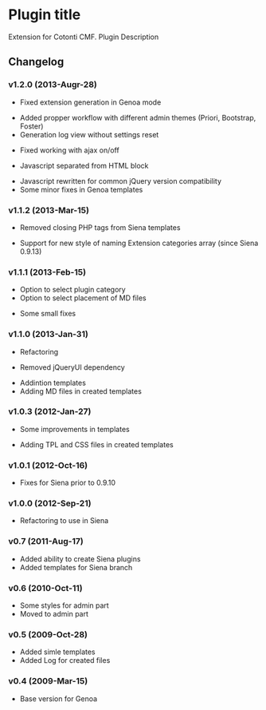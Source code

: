 Plugin title
============

Extension for Cotonti CMF. Plugin Description


Changelog
---------


### v1.2.0 (2013-Augr-28)  

* Fixed extension generation in Genoa mode
+ Added propper workflow with different admin themes (Priori, Bootstrap, Foster)
+ Generation log view without settings reset
* Fixed working with ajax on/off
+ Javascript separated from HTML block 
* Javascript rewritten for common jQuery version compatibility 
* Some minor fixes in Genoa templates

### v1.1.2 (2013-Mar-15)  

- Removed closing PHP tags from Siena templates
+ Support for new style of naming Extension categories array (since Siena 0.9.13)

### v1.1.1 (2013-Feb-15)  

+ Option to select plugin category
+ Option to select placement of MD files
* Some small fixes


### v1.1.0 (2013-Jan-31)

* Refactoring
- Removed jQueryUI dependency
+ Addintion templates
+ Adding MD files in created templates


### v1.0.3 (2012-Jan-27)

* Some improvements in templates
+ Adding TPL and CSS files in created templates


### v1.0.1 (2012-Oct-16)

+ Fixes for Siena prior to 0.9.10


### v1.0.0 (2012-Sep-21)

* Refactoring to use in Siena


### v0.7 (2011-Aug-17)

+ Added ability to create Siena plugins
+ Added templates for Siena branch


### v0.6 (2010-Oct-11)

* Some styles for admin part
* Moved to admin part


### v0.5 (2009-Oct-28)

+ Added simle templates
+ Added Log for created files


### v0.4 (2009-Mar-15)

* Base version for Genoa

